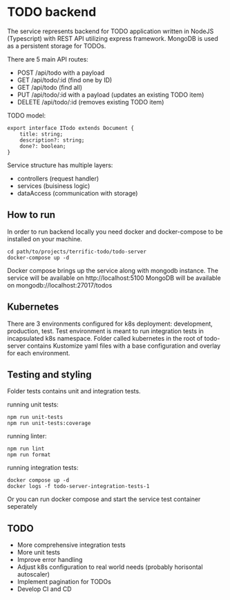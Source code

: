 # TODO backend

The service represents backend for TODO application written in NodeJS (Typescript) with REST API utilizing express framework. MongoDB is used as a persistent storage for TODOs. 

There are 5 main API routes:
- POST /api/todo with a payload
- GET /api/todo/:id (find one by ID)
- GET /api/todo (find all)
- PUT /api/todo/:id with a payload (updates an existing TODO item)
- DELETE /api/todo/:id (removes existing TODO item)

TODO model:
```
export interface ITodo extends Document {
    title: string;
    description?: string;
    done?: boolean;
}
```

Service structure has multiple layers:
- controllers (request handler)
- services (buisiness logic)
- dataAccess (communication with storage)

## How to run
In order to run backend locally you need docker and docker-compose to be installed on your machine.

```
cd path/to/projects/terrific-todo/todo-server
docker-compose up -d
```
Docker compose brings up the service along with mongodb instance. 
The service will be available on http://localhost:5100
MongoDB will be available on mongodb://localhost:27017/todos

## Kubernetes
There are 3 environments configured for k8s deployment: development, production, test.
Test environment is meant to run integration tests in incapsulated k8s namespace. 
Folder called kubernetes in the root of todo-server contains Kustomize yaml files with a base configuration and overlay for each environment.

## Testing and styling
Folder tests contains unit and integration tests.

running unit tests:
```
npm run unit-tests
npm run unit-tests:coverage
```

running linter:
```
npm run lint
npm run format
```

running integration tests:
```
docker compose up -d
docker logs -f todo-server-integration-tests-1
```
Or you can run docker compose and start the service test container seperately

## TODO
- More comprehensive integration tests
- More unit tests
- Improve error handling
- Adjust k8s configuration to real world needs (probably horisontal autoscaler)
- Implement pagination for TODOs
- Develop CI and CD